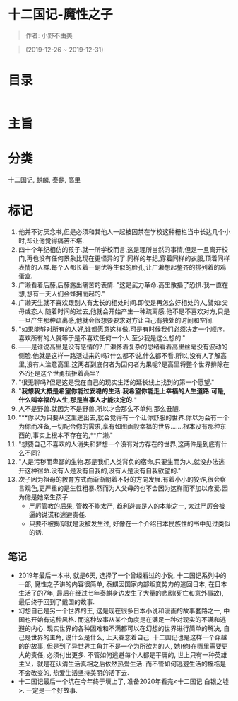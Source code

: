 # 十二国记-魔性之子

> 作者: 小野不由美

> (2019-12-26 ~ 2019-12-31)

# 目录
```
```

# 主旨

# 分类
十二国记, 麒麟, 泰麒, 高里

# 标记
1. 他并不讨厌念书,但是必须和其他人一起被囚禁在学校这种栅栏当中长达几个小时,却让他觉得痛苦不堪.
2. 四十个年纪相仿的孩子.就一所学校而言,这是理所当然的事情,但是一旦离开校门,再也没有任何景象比现在更怪异的了.同样的年纪,穿着同样的衣服,顶着同样表情的人群.每个人都长着一副优等生似的脸孔,让广濑想起整齐的排列着的鸡蛋盒.
3. 广濑看着后藤,后藤露出痛苦的表情. "这是武力革命.高里散播了恐惧.我一直在想,想有一天人们会蜂拥而起的."
4. 广濑天生就不喜欢跟别人有太长的相处时间.即使是再怎么好相处的人,譬如:父母或恋人.随着时间的过去,他就会开始产生一种疏离感.他不是不喜欢对方,只是一旦产生那种疏离感,他就会很想要要求对方让自己有独处的时间和空间.
5. "如果能够对所有的人好,谁都愿意这样做.可是有时候我们必须决定一个顺序.喜欢所有的人就等于是不喜欢任何一个人.至少我是这么想的."
6. ——是谁说高里是没有感情的? 广濑怀着复杂的思绪看着高里丝毫没有波动的侧脸.他就是这样一路活过来的吗?什么都不说,什么都不看.所以,没有人了解高里,没有人注意高里.这两者到底何者为因何者为果呢?是高里将整个世界排除在外?还是这个世勇抗拒着高里?
7. "很无聊吗?但是这是我在自己的现实生活的延长线上找到的第一个愿望."
8. "**我想我大概是希望你能过安稳的生活.我希望你能走上幸福的人生道路.可是,什么叫幸福的人生,那是当事人才能决定的.**"
9. 人不是野兽.就因为不是野兽,所以才会那么不单纯,那么丑陋.
10. "**你以为只要从这里逃出去,就会觉得有一个让你舒服的世界.你以为会有一个为你而准备,一切配合你的需求,享有如图画般幸福的世界.……根本没有那种东西的,事实上根本不存在的,**广濑."
11. "想要自己不喜欢的人消失和梦想一个没有对方存在的世界,这两件是到底有什么不同?
12. "人是污秽而卑鄙的生物.那是我们人类背负的宿命,只要生而为人,就没办法逃开这种宿命.没有人是没有自我的,没有人是没有自我欲望的."
13. 次子因为祖母的教育方式而渐渐朝着不好的方向发展.有着小小的狡诈,很会察言观色,更严重的是生性粗暴.然而为人父母的也不会因为这样而不加以疼爱.因为他是她亲生孩子.
    * 严厉管教的后果, 管教不能太严, 趋利避害是人的本能之一, 太过严厉会被逼的说谎和逃避责任.
    * 只要不被揭穿就是没被发生过, 好像在一个介绍日本民族性的书中见过类似的话.

## 笔记
* 2019年最后一本书, 就是6天, 选择了一个曾经看过的小说, 十二国记系列中的一部, 魔性之子讲的内容很简单, 泰麒因国家内部叛变势力的逃回日本, 在日本生活了的7年, 最后在经过七年泰麒身边发生了大量的悲剧(死亡和意外事故), 最后终于回到了戴国的故事.
* 幻想自己是另一个世界的王, 这是现在很多日本小说和漫画的故事套路之一, 中国也开始有这种风格. 而这种故事从某个角度是在满足一种对现实的不满和逃避的内心. 现实世界的各种困难和不满都可以在幻想的世界进行简单的解决, 自己是世界的主角, 说什么是什么, 上天眷恋着自己. 十二国记也是这样一个穿越的的故事, 但是到了异世界主角并不是一个为所欲为的人, 她(他)在哪里需要更大的责任, 必须付出更多. 不管如何逃避每个人都是平庸的, 世上只有一种英雄主义，就是在认清生活真相之后依然热爱生活. 而不管如何逃避生活的桎梏是不会改变的, 热爱生活坚持美丽的活下去.
* 十二国记最后一个坑在今年终于填上了, 准备2020年看完<十二国记 白银之墟>. 一定是一个好故事.
